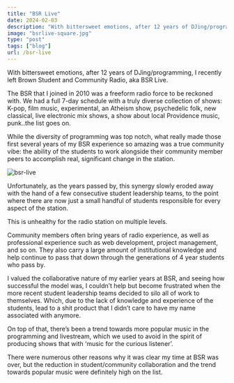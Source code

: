```yaml
---
title: "BSR Live"
date: 2024-02-03
description: "With bittersweet emotions, after 12 years of DJing/programming, I recently said goodbye to BSR Live."
image: "bsrlive-square.jpg"
type: "post"
tags: ["blog"]
url: /bsr-live
---
```


With bittersweet emotions, after 12 years of DJing/programming, I recently left Brown Student and Community Radio, aka BSR Live.

The BSR that I joined in 2010 was a freeform radio force to be reckoned with. We had a full 7-day schedule with a truly diverse collection of shows: K-pop, film music, experimental, an Atheism show, psychedelic folk, new classical, live electronic mix shows, a show about local Providence music, punk..the list goes on.

While the diversity of programming was top notch, what really made those first several years of my BSR experience so amazing was a true community vibe: the ability of the students to work alongside their community member peers to accomplish real, significant change in the station.

![bsr-live](/posts/bsrlive/bsrlive-square.jpg)

Unfortunately, as the years passed by, this synergy slowly eroded away with the hand of a few consecutive student leadership teams, to the point where there are now just a small handful of students responsible for every aspect of the station.

This is unhealthy for the radio station on multiple levels.

Community members often bring years of radio experience, as well as professional experience such as web development, project management, and so on. They also carry a large amount of institutional knowledge and help continue to pass that down through the generations of 4 year students who pass by.

I valued the collaborative nature of my earlier years at BSR, and seeing how successful the model was, I couldn’t help but become frustrated when the more recent student leadership teams decided to silo all of work to themselves. Which, due to the lack of knowledge and experience of the students, lead to a shit product that I didn’t care to have my name associated with anymore.

On top of that, there’s been a trend towards more popular music in the programming and livestream, which we used to avoid in the spirit of producing shows that with ‘music for the curious listener’.

There were numerous other reasons why it was clear my time at BSR was over, but the reduction in student/community collaboration and the trend towards popular music were definitely high on the list.




